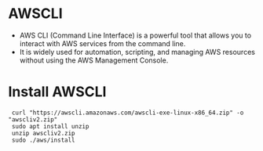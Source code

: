 # AWSCLI

- AWS CLI (Command Line Interface) is a powerful tool that allows you to interact with AWS services from the command line. 
- It is widely used for automation, scripting, and managing AWS resources without using the AWS Management Console.

# Install AWSCLI

     curl "https://awscli.amazonaws.com/awscli-exe-linux-x86_64.zip" -o "awscliv2.zip"
     sudo apt install unzip
     unzip awscliv2.zip
     sudo ./aws/install
